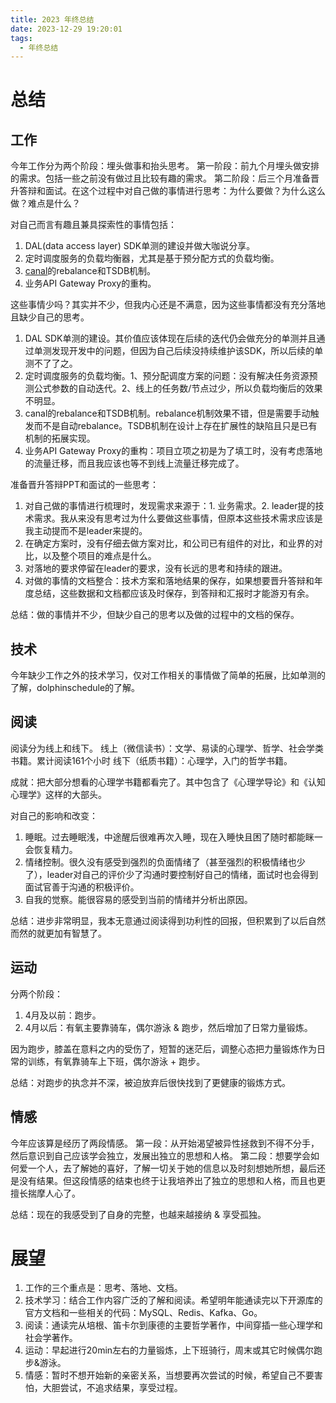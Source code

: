 ```yaml
---
title: 2023 年终总结
date: 2023-12-29 19:20:01
tags:
  - 年终总结
---
```

# 总结
## 工作
今年工作分为两个阶段：埋头做事和抬头思考。
第一阶段：前九个月埋头做安排的需求。包括一些之前没有做过且比较有趣的需求。
第二阶段：后三个月准备晋升答辩和面试。在这个过程中对自己做的事情进行思考：为什么要做？为什么这么做？难点是什么？

对自己而言有趣且兼具探索性的事情包括：
1. DAL(data access layer) SDK单测的建设并做大咖说分享。
2. 定时调度服务的负载均衡器，尤其是基于预分配方式的负载均衡。
3. [canal](https://github.com/alibaba/canal)的rebalance和TSDB机制。
4. 业务API Gateway Proxy的重构。

这些事情少吗？其实并不少，但我内心还是不满意，因为这些事情都没有充分落地且缺少自己的思考。
1. DAL SDK单测的建设。其价值应该体现在后续的迭代仍会做充分的单测并且通过单测发现开发中的问题，但因为自己后续没持续维护该SDK，所以后续的单测不了了之。
2. 定时调度服务的负载均衡。1、预分配调度方案的问题：没有解决任务资源预测公式参数的自动迭代。2、线上的任务数/节点过少，所以负载均衡后的效果不明显。
3. canal的rebalance和TSDB机制。rebalance机制效果不错，但是需要手动触发而不是自动rebalance。TSDB机制在设计上存在扩展性的缺陷且只是已有机制的拓展实现。
4. 业务API Gateway Proxy的重构：项目立项之初是为了填工时，没有考虑落地的流量迁移，而且我应该也等不到线上流量迁移完成了。

准备晋升答辩PPT和面试的一些思考：
1. 对自己做的事情进行梳理时，发现需求来源于：1. 业务需求。2. leader提的技术需求。我从来没有思考过为什么要做这些事情，但原本这些技术需求应该是我主动提而不是leader来提的。
2. 在确定方案时，没有仔细去做方案对比，和公司已有组件的对比，和业界的对比，以及整个项目的难点是什么。
3. 对落地的要求停留在leader的要求，没有长远的思考和持续的跟进。
4. 对做的事情的文档整合：技术方案和落地结果的保存，如果想要晋升答辩和年度总结，这些数据和文档都应该及时保存，到答辩和汇报时才能游刃有余。

总结：做的事情并不少，但缺少自己的思考以及做的过程中的文档的保存。
## 技术
今年缺少工作之外的技术学习，仅对工作相关的事情做了简单的拓展，比如单测的了解，dolphinschedule的了解。
## 阅读
阅读分为线上和线下。
线上（微信读书）：文学、易读的心理学、哲学、社会学类书籍。累计阅读161个小时
线下（纸质书籍）：心理学，入门的哲学书籍。

成就：把大部分想看的心理学书籍都看完了。其中包含了《心理学导论》和《认知心理学》这样的大部头。

对自己的影响和改变：
1. 睡眠。过去睡眠浅，中途醒后很难再次入睡，现在入睡快且困了随时都能眯一会恢复精力。
2. 情绪控制。很久没有感受到强烈的负面情绪了（甚至强烈的积极情绪也少了），leader对自己的评价少了沟通时要控制好自己的情绪，面试时也会得到面试官善于沟通的积极评价。
3. 自我的觉察。能很容易的感受到当前的情绪并分析出原因。

总结：进步非常明显，我本无意通过阅读得到功利性的回报，但积累到了以后自然而然的就更加有智慧了。
## 运动
分两个阶段：
1. 4月及以前：跑步。
2. 4月以后：有氧主要靠骑车，偶尔游泳 & 跑步，然后增加了日常力量锻炼。

因为跑步，膝盖在意料之内的受伤了，短暂的迷茫后，调整心态把力量锻炼作为日常的训练，有氧靠骑车上下班，偶尔游泳 + 跑步。

总结：对跑步的执念并不深，被迫放弃后很快找到了更健康的锻炼方式。
## 情感
今年应该算是经历了两段情感。
第一段：从开始渴望被异性拯救到不得不分手，然后意识到自己应该学会独立，发展出独立的思想和人格。
第二段：想要学会如何爱一个人，去了解她的喜好，了解一切关于她的信息以及时刻想她所想，最后还是没有结果。但这段情感的结束也终于让我培养出了独立的思想和人格，而且也更擅长揣摩人心了。

总结：现在的我感受到了自身的完整，也越来越接纳 & 享受孤独。
# 展望
1. 工作的三个重点是：思考、落地、文档。
2. 技术学习：结合工作内容广泛的了解和阅读。希望明年能通读完以下开源库的官方文档和一些相关的代码：MySQL、Redis、Kafka、Go。
3. 阅读：通读完从培根、笛卡尔到康德的主要哲学著作，中间穿插一些心理学和社会学著作。
4. 运动：早起进行20min左右的力量锻炼，上下班骑行，周末或其它时候偶尔跑步&游泳。
5. 情感：暂时不想开始新的亲密关系，当想要再次尝试的时候，希望自己不要害怕，大胆尝试，不追求结果，享受过程。